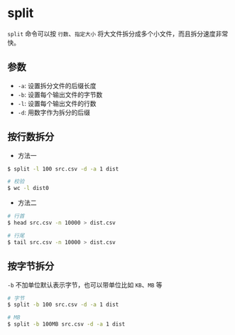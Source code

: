 # split

`split` 命令可以按 `行数`、`指定大小` 将大文件拆分成多个小文件，而且拆分速度非常快。

## 参数

* `-a`: 设置拆分文件的后缀长度
* `-b`: 设置每个输出文件的字节数
* `-l`: 设置每个输出文件的行数
* `-d`: 用数字作为拆分的后缀

## 按行数拆分

* 方法一

```sh
$ split -l 100 src.csv -d -a 1 dist

# 校验
$ wc -l dist0
```

* 方法二

```sh
# 行首
$ head src.csv -n 10000 > dist.csv

# 行尾
$ tail src.csv -n 10000 > dist.csv
```

## 按字节拆分

`-b` 不加单位默认表示字节，也可以带单位比如 `KB`、`MB` 等

```sh
# 字节
$ split -b 100 src.csv -d -a 1 dist

# MB
$ split -b 100MB src.csv -d -a 1 dist
```
